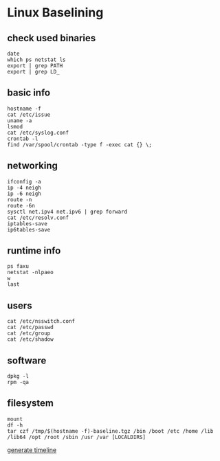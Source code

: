 # Linux Baselining

## check used binaries
```
date
which ps netstat ls
export | grep PATH
export | grep LD_
```



## basic info
```
hostname -f
cat /etc/issue
uname -a
lsmod
cat /etc/syslog.conf
crontab -l
find /var/spool/crontab -type f -exec cat {} \;
```



## networking
```
ifconfig -a
ip -4 neigh
ip -6 neigh
route -n
route -6n
sysctl net.ipv4 net.ipv6 | grep forward
cat /etc/resolv.conf
iptables-save
ip6tables-save
```



## runtime info
```
ps faxu
netstat -nlpaeo
w
last
```



## users
```
cat /etc/nsswitch.conf
cat /etc/passwd
cat /etc/group
cat /etc/shadow
```



## software
```
dpkg -l
rpm -qa
```



## filesystem
```
mount
df -h
tar czf /tmp/$(hostname -f)-baseline.tgz /bin /boot /etc /home /lib /lib64 /opt /root /sbin /usr /var [LOCALDIRS]
```
[generate timeline](/#!forensics/linux.md#generate_timeline)
